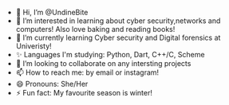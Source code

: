 - 👋 Hi, I’m @UndineBite
- 👀 I’m interested in learning about cyber security,networks and computers! Also love baking and reading books!
- 🌱 I’m currently learning Cyber security and Digital forensics at Univeristy!
- ✨ Languages I'm studying: Python, Dart, C++/C, Scheme
- 💞️ I’m looking to collaborate on any intersting projects
- 📫 How to reach me: by email or instagram!
- 😄 Pronouns: She/Her
- ⚡ Fun fact: My favourite season is winter!

<!---
UndineBite/UndineBite is a ✨ special ✨ repository because its `README.md` (this file) appears on your GitHub profile.
You can click the Preview link to take a look at your changes.
--->
